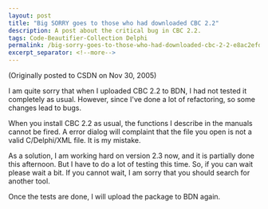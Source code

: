 ```yaml
---
layout: post
title: "Big SORRY goes to those who had downloaded CBC 2.2"
description: A post about the critical bug in CBC 2.2.
tags: Code-Beautifier-Collection Delphi
permalink: /big-sorry-goes-to-those-who-had-downloaded-cbc-2-2-e8ac2efd3d13
excerpt_separator: <!--more-->
---
```

(Originally posted to CSDN on Nov 30, 2005)

I am quite sorry that when I uploaded CBC 2.2 to BDN, I had not tested it completely as usual. However, since I've done a lot of refactoring, so some changes lead to bugs.
<!--more-->

When you install CBC 2.2 as usual, the functions I describe in the manuals cannot be fired. A error dialog will complaint that the file you open is not a valid C/Delphi/XML file. It is my mistake.

As a solution, I am working hard on version 2.3 now, and it is partially done this afternoon. But I have to do a lot of testing this time. So, if you can wait please wait a bit. If you cannot wait, I am sorry that you should search for another tool.

Once the tests are done, I will upload the package to BDN again.
